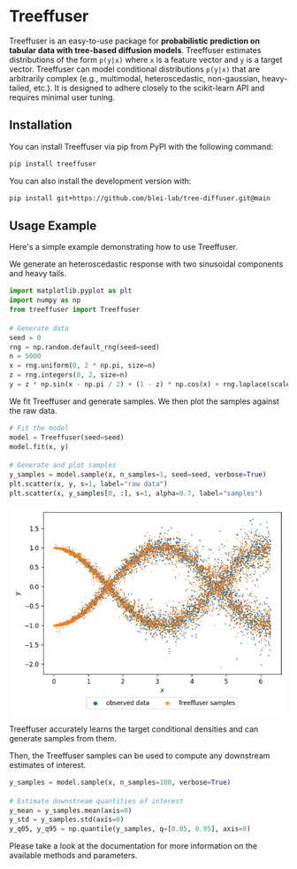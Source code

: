 # Treeffuser

Treeffuser is an easy-to-use package for **probabilistic prediction on tabular data with tree-based diffusion models**. Treeffuser estimates distributions of the form `p(y|x)` where `x` is a feature vector and `y` is a target vector. Treeffuser can model conditional distributions `p(y|x)` that are arbitrarily complex (e.g., multimodal, heteroscedastic, non-gaussian, heavy-tailed, etc.). It is designed to adhere closely to the scikit-learn API and requires minimal user tuning.

## Installation

You can install Treeffuser via pip from PyPI with the following command:

```bash
pip install treeffuser
```

You can also install the development version with:

```bash
pip install git+https://github.com/blei-lab/tree-diffuser.git@main
```

## Usage Example

Here's a simple example demonstrating how to use Treeffuser. 

We generate an heteroscedastic response with two sinusoidal components and heavy tails.

```python
import matplotlib.pyplot as plt
import numpy as np
from treeffuser import Treeffuser

# Generate data
seed = 0
rng = np.random.default_rng(seed=seed)
n = 5000
x = rng.uniform(0, 2 * np.pi, size=n)
z = rng.integers(0, 2, size=n)
y = z * np.sin(x - np.pi / 2) + (1 - z) * np.cos(x) + rng.laplace(scale=x / 30, size=n)
```

We fit Treeffuser and generate samples. We then plot the samples against the raw data.

```python
# Fit the model
model = Treeffuser(seed=seed)
model.fit(x, y)

# Generate and plot samples
y_samples = model.sample(x, n_samples=1, seed=seed, verbose=True)
plt.scatter(x, y, s=1, label="raw data")
plt.scatter(x, y_samples[0, :], s=1, alpha=0.7, label="samples")
```

![Treeffuser on heteroscedastic data with sinuisodal response and heavy tails.](README_example.png)

Treeffuser accurately learns the target conditional densities and can generate samples from them. 

Then, the Treeffuser samples can be used to compute any downstream estimates of interest.

```python
y_samples = model.sample(x, n_samples=100, verbose=True)

# Estimate downstream quantities of interest
y_mean = y_samples.mean(axis=0)
y_std = y_samples.std(axis=0)
y_q05, y_q95 = np.quantile(y_samples, q=[0.05, 0.95], axis=0)
```

Please take a look at the documentation for more information on the available methods and parameters.
